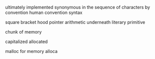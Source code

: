 ultimately
implemented
synonymous
in the sequence of characters
by convention
human convention
syntax

square bracket
hood 
pointer arithmetic
underneath
literary
primitive

chunk of memory

capitalized
allocated

malloc
for memory alloca